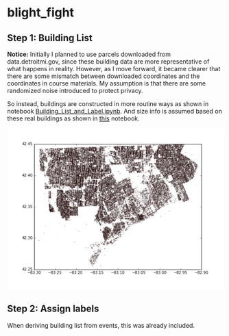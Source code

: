 # blight_fight

## Step 1: Building List

__Notice:__
Initially I planned to use parcels downloaded from data.detroitmi.gov, since these building data are more representative of what happens in reality. However, as I move forward, it became clearer that there are some mismatch between downloaded coordinates and the coordinates in course materials. My assumption is that there are some randomized noise introduced to protect privacy.

So instead, buildings are constructed in more routine ways as shown in notebook [Building_List_and_Label.ipynb](./src/Building_List_and_Label.ipynb).
And size info is assumed based on these real buildings as shown in [this](./src/Building_size_estimation.ipynb) notebook.

![B_Distribution](./data/buildings_distribution.png)

## Step 2: Assign labels

When deriving building list from events, this was already included.

